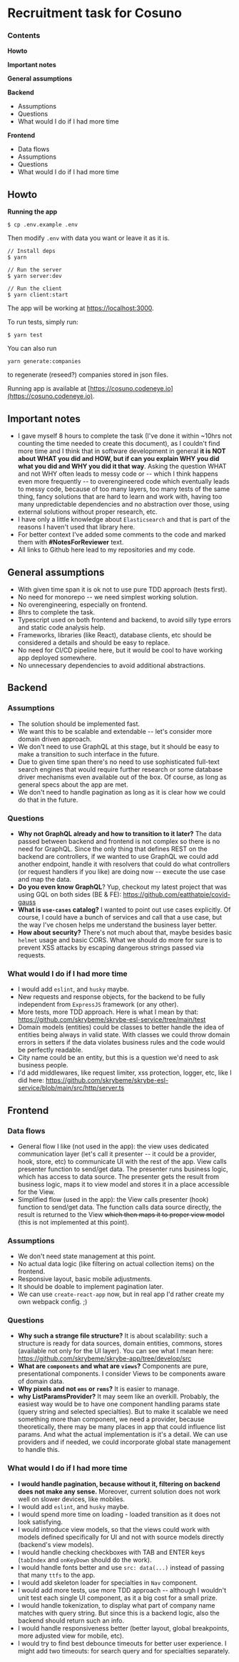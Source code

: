 # Recruitment task for Cosuno

### Contents

**Howto**  

**Important notes**  

**General assumptions**  

**Backend**  
- Assumptions
- Questions
- What would I do if I had more time  

**Frontend**  
- Data flows  
- Assumptions
- Questions
- What would I do if I had more time


## Howto  

**Running the app**  

```
$ cp .env.example .env
```  

Then modify `.env` with data you want or leave it as it is.  

```
// Install deps
$ yarn

// Run the server
$ yarn server:dev

// Run the client
$ yarn client:start
```

The app will be working at [https://localhost:3000](https://localhost:3000).

To run tests, simply run:  

```
$ yarn test
```  

You can also run  

```
yarn generate:companies
```

to regenerate (reseed?) companies stored in json files.  

Running app is available at [https://cosuno.codeneye.io](https://cosuno.codeneye.io).

## Important notes  

- I gave myself 8 hours to complete the task (I've done it within ~10hrs not counting the time needed to create this document), as I couldn't find more time and I think that in software development in general **it is NOT about WHAT you did and HOW, but if can you explain WHY you did what you did and WHY you did it that way**. Asking the question WHAT and not WHY often leads to messy code or -- which I think happens even more frequently -- to overengineered code which eventually leads to messy code, because of too many layers, too many tests of the same thing, fancy solutions that are hard to learn and work with, having too many unpredictable dependencies and no abstraction over those, using external solutions without proper research, etc.   
- I have only a little knowledge about `Elasticsearch` and that is part of the reasons I haven't used that library here.  
- For better context I've added some comments to the code and marked them with **#NotesForReviewer** text.  
- All links to Github here lead to my repositories and my code.  

## General assumptions  

- With given time span it is ok not to use pure TDD approach (tests first).  
- No need for monorepo -- we need simplest working solution.  
- No overengineering, especially on frontend.  
- 8hrs to complete the task.  
- Typescript used on both frontend and backend, to avoid silly type errors and static code analysis help.  
- Frameworks, libraries (like React), database clients, etc should be considered a details and should be easy to replace.  
- No need for CI/CD pipeline here, but it would be cool to have working app deployed somewhere.  
- No unnecessary dependencies to avoid additional abstractions.  

## Backend  

### Assumptions  

- The solution should be implemented fast.  
- We want this to be scalable and extendable -- let's consider more domain driven approach.  
- We don't need to use GraphQL at this stage, but it should be easy to make a transition to such interface in the future.  
- Due to given time span there's no need to use sophisticated full-text search engines that would require further research or some database driver mechanisms even available out of the box. Of course, as long as general specs about the app are met.  
- We don't need to handle pagination as long as it is clear how we could do that in the future.  

### Questions  

- **Why not GraphQL already and how to transition to it later?** The data passed between backend and frontend is not complex so there is no need for GraphQL. Since the only thing that defines REST on the backend are controllers, if we wanted to use GraphQL we could add another endpoint, handle it with resolvers that could do what controllers (or request handlers if you like) are doing now -- execute the use case and map the data.
- **Do you even know GraphQL**? Yup, checkout my latest project that was using GQL on both sides (BE & FE): https://github.com/eatthatpie/covid-gauss  
- **What is `use-cases` catalog?** I wanted to point out use cases explicitly. Of course, I could have a bunch of services and call that a use case, but the way I've chosen helps me understand the business layer better.   
- **How about security?** There's not much about that, maybe besides basic `helmet` usage and basic CORS. What we should do more for sure is to prevent XSS attacks by escaping dangerous strings passed via requests.  

### What would I do if I had more time  

- I would add `eslint`, and `husky` maybe.  
- New requests and response objects, for the backend to be fully independent from `ExpressJS` framework (or any other).  
- More tests, more TDD approach. Here is what I mean by that: https://github.com/skrybeme/skrybe-esl-service/tree/main/test  
- Domain models (entities) could be classes to better handle the idea of entities being always in valid state. With classes we could throw domain errors in setters if the data violates business rules and the code would be perfectly readable.  
- City name could be an entity, but this is a question we'd need to ask business people.  
- I'd add middlewares, like request limiter, xss protection, logger, etc, like I did here: https://github.com/skrybeme/skrybe-esl-service/blob/main/src/http/server.ts  

## Frontend  

### Data flows  

- General flow I like (not used in the app): the view uses dedicated communication layer (let's call it presenter -- it could be a provider, hook, store, etc) to communicate UI with the rest of the app. View calls presenter function to send/get data. The presenter runs business logic, which has access to data source. The presenter gets the result from business logic, maps it to view model and stores it in a place accessible for the View.  
- Simplified flow (used in the app): the View calls presenter (hook) function to send/get data. The function calls data source directly, the result is returned to the View ~~which then maps it to proper view model~~ (this is not implemented at this point).  

### Assumptions  

- We don't need state management at this point.  
- No actual data logic (like filtering on actual collection items) on the frontend.  
- Responsive layout, basic mobile adjustments.  
- It should be doable to implement pagination later.  
- We can use `create-react-app` now, but in real app I'd rather create my own webpack config. ;)  

### Questions  

- **Why such a strange file structure?** It is about scalability: such a structure is ready for data sources, domain entities, commons, stores (available not only for the UI layer). You can see what I mean here: https://github.com/skrybeme/skrybe-app/tree/develop/src  
- **What are `components` and what are `views`?** Components are pure, presentational components. I consider Views to be components aware of domain data.    
- **Why pixels and not `ems` or `rems`?** It is easier to manage.  
- **why ListParamsProvider?** It may seem like an overkill. Probably, the easiest way would be to have one component handling params state (query string and selected specialties). But to make it scalable we need something more than component, we need a provider, because theoretically, there may be many places in app that could influence list params. And what the actual implementation is it's a detail. We can use providers and if needed, we could incorporate global state management to handle this.  

### What would I do if I had more time  
- **I would handle pagination, because without it, filtering on backend does not make any sense.** Moreover, current solution does not work well on slower devices, like mobiles.  
- I would add `eslint`, and `husky` maybe.  
- I would spend more time on loading - loaded transition as it does not look satisfying.  
- I would introduce view models, so that the views could work with models defined specifically for UI and not with source models directly (backend's view models).  
- I would handle checking checkboxes with TAB and ENTER keys (`tabIndex` and `onKeyDown` should do the work).  
- I would handle fonts better and use `src: data(...)` instead of passing that many `ttfs` to the app.  
- I would add skeleton loader for specialties in `Nav` component.  
- I would add more tests, use more TDD approach -- although I wouldn't unit test each single UI component, as it a big cost for a small prize.  
- I would handle tokenization, to display what part of company name matches with query string. But since this is a backend logic, also the backend should return such an info.
- I would handle responsiveness better (better layout, global breakpoints, more adjusted view for mobile, etc).  
- I would try to find best debounce timeouts for better user experience. I might add two timeouts: for search query and for specialties separately.  
